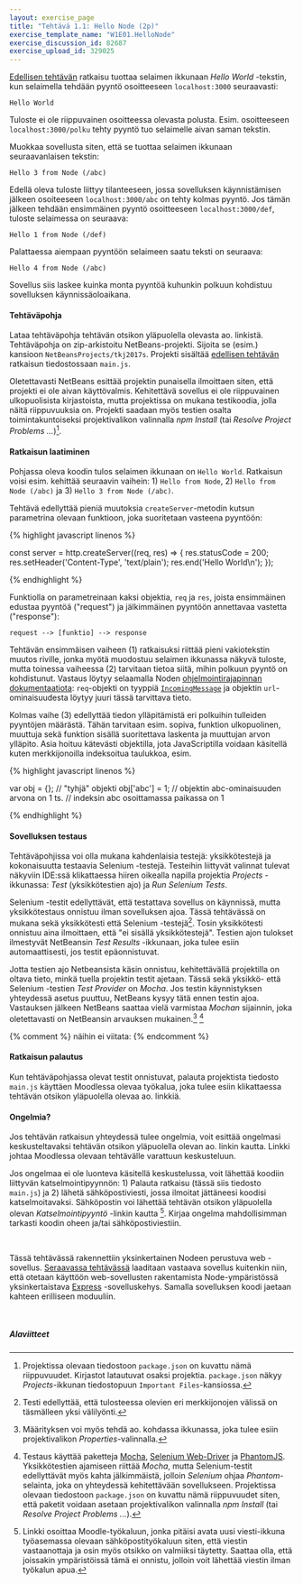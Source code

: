 ```yaml
---
layout: exercise_page
title: "Tehtävä 1.1: Hello Node (2p)"
exercise_template_name: "W1E01.HelloNode"
exercise_discussion_id: 82687
exercise_upload_id: 329025
---
```


[Edellisen tehtävän](../tehtava10) ratkaisu tuottaa selaimen ikkunaan *Hello World* -tekstin, kun selaimella tehdään pyyntö osoitteeseen `localhost:3000` seuraavasti:

~~~
Hello World
~~~

Tuloste ei ole riippuvainen osoitteessa olevasta polusta. Esim. osoitteeseen `localhost:3000/polku` tehty pyyntö tuo selaimelle aivan saman tekstin.


Muokkaa sovellusta siten, että se tuottaa selaimen ikkunaan seuraavanlaisen tekstin:


~~~
Hello 3 from Node (/abc)
~~~

Edellä oleva tuloste liittyy tilanteeseen, jossa sovelluksen käynnistämisen jälkeen osoiteeseen `localhost:3000/abc` on tehty kolmas pyyntö. Jos tämän jälkeen tehdään ensimmäinen pyyntö osoitteeseen `localhost:3000/def`, tuloste selaimessa on seuraava:

~~~
Hello 1 from Node (/def)
~~~

Palattaessa aiempaan pyyntöön selaimeen saatu teksti on seuraava:

~~~
Hello 4 from Node (/abc)
~~~

Sovellus siis laskee kuinka monta pyyntöä kuhunkin polkuun kohdistuu sovelluksen käynnissäoloaikana.

#### Tehtäväpohja

Lataa tehtäväpohja tehtävän otsikon yläpuolella olevasta ao. linkistä. Tehtäväpohja on zip-arkistoitu NetBeans-projekti. Sijoita se (esim.) kansioon `NetBeansProjects/tkj2017s`. Projekti sisältää [edellisen tehtävän](../tehtava10) ratkaisun tiedostossaan `main.js`.

Oletettavasti NetBeans esittää projektin punaisella ilmoittaen siten, että projekti ei ole aivan käyttövalmis. Kehitettävä sovellus ei ole riippuvainen ulkopuolisista kirjastoista, mutta projektissa on mukana testikoodia, jolla näitä riippuvuuksia on. Projekti saadaan myös testien osalta toimintakuntoiseksi projektivalikon valinnalla *npm Install* (tai *Resolve Project Problems ...*)[^fn1].

[^fn1]: Projektissa olevaan tiedostoon `package.json` on kuvattu nämä riippuvuudet. Kirjastot latautuvat osaksi projektia. `package.json` näkyy *Projects*-ikkunan tiedostopuun `Important Files`-kansiossa.

 
 
#### Ratkaisun laatiminen

Pohjassa oleva koodin tulos selaimen ikkunaan on `Hello World`. Ratkaisun voisi esim. kehittää seuraavin vaihein: 1) `Hello from Node`, 2) `Hello from Node (/abc)` ja 3) `Hello 3 from Node (/abc)`. 

Tehtävä edellyttää pieniä muutoksia `createServer`-metodin kutsun parametrina olevaan funktioon, joka suoritetaan vasteena pyyntöön:

{% highlight javascript  linenos %}

const server = http.createServer((req, res) => {
  res.statusCode = 200;
  res.setHeader('Content-Type', 'text/plain');
  res.end('Hello World\n');
});

{% endhighlight %}

Funktiolla on parametreinaan kaksi objektia, `req` ja `res`, joista ensimmäinen edustaa pyyntöä ("request") ja jälkimmäinen pyyntöön annettavaa vastetta ("response"):

~~~
request --> [funktio] --> response
~~~

Tehtävän ensimmäisen vaiheen (1) ratkaisuksi riittää pieni vakiotekstin muutos riville, jonka myötä muodostuu selaimen ikkunassa näkyvä tuloste, mutta toinessa vaiheessa (2) tarvitaan tietoa siitä, mihin polkuun pyyntö on kohdistunut. Vastaus löytyy selaamalla Noden [ohjelmointirajapinnan dokumentaatiota][node-api]: `req`-objekti on tyyppiä [`IncomingMessage`][IncomingMessage] ja objektin `url`-ominaisuudesta löytyy juuri tässä tarvittava tieto. 

[node-api]: https://nodejs.org/api/
[IncomingMessage]: https://nodejs.org/api/http.html#http_class_http_incomingmessage


Kolmas vaihe (3) edellyttää tiedon ylläpitämistä eri polkuihin tulleiden pyyntöjen määrästä. Tähän tarvitaan esim. sopiva, funktion ulkopuolinen, muuttuja sekä funktion sisällä suoritettava laskenta ja muuttujan arvon ylläpito. Asia hoituu kätevästi objektilla, jota JavaScriptilla voidaan käsitellä kuten merkkijonoilla indeksoitua taulukkoa, esim.

{% highlight javascript  linenos %}

var obj = {};     // "tyhjä" objekti
obj['abc'] = 1;   // objektin abc-ominaisuuden arvona on 1 ts.
                  // indeksin abc osoittamassa paikassa on 1

{% endhighlight %}



#### Sovelluksen testaus

Tehtäväpohjissa voi olla mukana kahdenlaisia testejä: yksikkötestejä ja kokonaisuutta testaavia Selenium -testejä. Testeihin liittyvät valinnat tulevat näkyviin IDE:ssä klikattaessa hiiren oikealla napilla projektia *Projects* -ikkunassa: *Test* (yksikkötestien ajo) ja *Run Selenium Tests*. 

Selenium -testit edellyttävät, että testattava sovellus on käynnissä, mutta yksikkötestaus onnistuu ilman sovelluksen ajoa. Tässä tehtävässä on mukana sekä yksikkötesti että Selenium -testejä[^fn1a]. Tosin yksikkötesti onnistuu aina ilmoittaen, että "ei sisällä yksikkötestejä". Testien ajon tulokset ilmestyvät NetBeansin *Test Results* -ikkunaan, joka tulee esiin automaattisesti, jos testit epäonnistuvat.

[^fn1a]: Testi edellyttää, että tulosteessa olevien eri merkkijonojen välissä on täsmälleen yksi välilyönti.


Jotta testien ajo Netbeansista käsin onnistuu, kehitettävällä projektilla on oltava tieto, minkä tuella projektin testit ajetaan. Tässä sekä yksikkö- että Selenium -testien *Test Provider* on *Mocha*. Jos testin käynnistyksen yhteydessä asetus puuttuu, NetBeans kysyy tätä ennen testin ajoa.  Vastauksen jälkeen NetBeans saattaa vielä varmistaa *Mochan* sijainnin, joka oletettavasti on NetBeansin arvauksen mukainen.[^fn2] [^fn3]

[^fn2]: Määrityksen voi myös tehdä ao. kohdassa ikkunassa, joka tulee esiin projektivalikon *Properties*-valinnalla.


[^fn3]: Testaus käyttää paketteja [Mocha][mocha], [Selenium Web-Driver][web-driver] ja [PhantomJS][phantom]. Yksikkötestien ajamiseen riittää *Mocha*, mutta Selenium-testit edellyttävät myös kahta jälkimmäistä, jolloin *Selenium* ohjaa *Phantom*-selainta, joka on yhteydessä kehitettävään sovellukseen. Projektissa olevaan tiedostoon `package.json` on kuvattu nämä riippuvuudet siten, että paketit voidaan asetaan projektivalikon valinnalla *npm Install* (tai *Resolve Project Problems ...*).

[mocha]: https://mochajs.org
[web-driver]: http://www.seleniumhq.org/docs/03_webdriver.jsp
[phantom]: http://phantomjs.org

{% comment %} näihin ei viitata: {% endcomment %}

[npm-mocha]: https://www.npmjs.com/package/mocha
[npm-selenium]: https://www.npmjs.com/package/selenium-webdriver
[npm-phantom]: https://www.npmjs.com/package/phantomjs-prebuilt


#### Ratkaisun palautus 

Kun tehtäväpohjassa olevat testit onnistuvat, palauta projektista tiedosto `main.js` käyttäen Moodlessa olevaa työkalua, joka tulee esiin klikattaessa tehtävän otsikon yläpuolella olevaa ao. linkkiä.


#### Ongelmia?

Jos tehtävän ratkaisun yhteydessä tulee ongelmia, voit esittää ongelmasi keskusteltavaksi tehtävän otsikon yläpuolella olevan ao. linkin kautta. Linkki johtaa Moodlessa olevaan tehtävälle varattuun keskusteluun.

Jos ongelmaa ei ole luonteva käsitellä keskustelussa, voit lähettää koodiin liittyvän katselmointipyynnön: 1) Palauta ratkaisu (tässä siis tiedosto `main.js`) ja 2) lähetä sähköpostiviesti, jossa ilmoitat jättäneesi koodisi katselmoitavaksi. Sähköpostin voi lähettää tehtävän otsikon yläpuolella olevan *Katselmointipyyntö* -linkin kautta [^fn4]. Kirjaa ongelma mahdollisimman tarkasti koodin oheen ja/tai sähköpostiviestiin.


[^fn4]: Linkki osoittaa Moodle-työkaluun, jonka pitäisi avata uusi viesti-ikkuna työasemassa olevaan sähköpostityökaluun siten, että viestin vastaanottaja ja osin myös otsikko on valmiiksi täytetty.  Saattaa olla, että joissakin ympäristöissä tämä ei onnistu, jolloin voit lähettää viestin ilman työkalun apua.

<br/>


Tässä tehtävässä rakennettiin yksinkertainen Nodeen perustuva web -sovellus. [Seraavassa tehtävässä](../tehtava12) laaditaan vastaava sovellus kuitenkin niin, että otetaan käyttöön web-sovellusten rakentamista Node-ympäristössä yksinkertaistava [Express][express] -sovelluskehys. Samalla sovelluksen koodi jaetaan kahteen erilliseen moduuliin.

[express]: http://expressjs.com

<br/>

##### Alaviitteet
